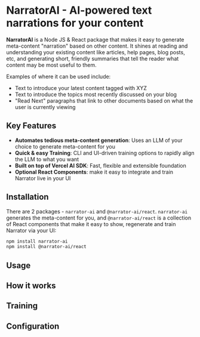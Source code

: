 # NarratorAI - AI-powered text narrations for your content

**NarratorAI** is a Node JS & React package that makes it easy to generate meta-content "narration" based on other content. It shines at reading and understanding your existing content like articles, help pages, blog posts, etc, and generating short, friendly summaries that tell the reader what content may be most useful to them.

Examples of where it can be used include:

- Text to introduce your latest content tagged with XYZ
- Text to introduce the topics most recently discussed on your blog
- "Read Next" paragraphs that link to other documents based on what the user is currently viewing

## Key Features

- **Automates tedious meta-content generation**: Uses an LLM of your choice to generate meta-content for you
- **Quick & easy Training**: CLI and UI-driven training options to rapidly align the LLM to what you want
- **Built on top of Vercel AI SDK**: Fast, flexible and extensible foundation
- **Optional React Components**: make it easy to integrate and train Narrator live in your UI

## Installation

There are 2 packages - `narrator-ai` and `@narrator-ai/react`. `narrator-ai` generates the meta-content for you, and `@narrator-ai/react` is a collection of React components that make it easy to show, regenerate and train Narrator via your UI:

```sh
npm install narrator-ai
npm install @narrator-ai/react
```

## Usage

## How it works

## Training

## Configuration
